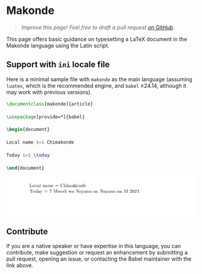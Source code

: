 # Makonde

<blockquote>
  <p><em>Improve this page! Feel free to draft a pull request <a href="https://github.com/latex3/babel/tree/docs/docs">on GitHub</a>.</em></p>
</blockquote>

This page offers basic guidance on typesetting a LaTeX document in the
Makonde language using the Latin script.

## Support with `ini` locale file

Here is a minimal sample file with `makonde` as the main language
(assuming `luatex`, which is the recommended engine, and `babel` ≥24.14,
although it may work with previous versions).

```tex
\documentclass[makonde]{article}

\usepackage[provide=*]{babel}

\begin{document}

Local name $=$ Chimakonde

Today $=$ \today

\end{document}
```

![](../media/locale-makonde.png)

## Contribute

If you are a native speaker or have expertise in this language, you can
contribute, make suggestion or request an enhancement by submitting a
pull request, opening an issue, or contacting the Babel maintainer with
the link above.